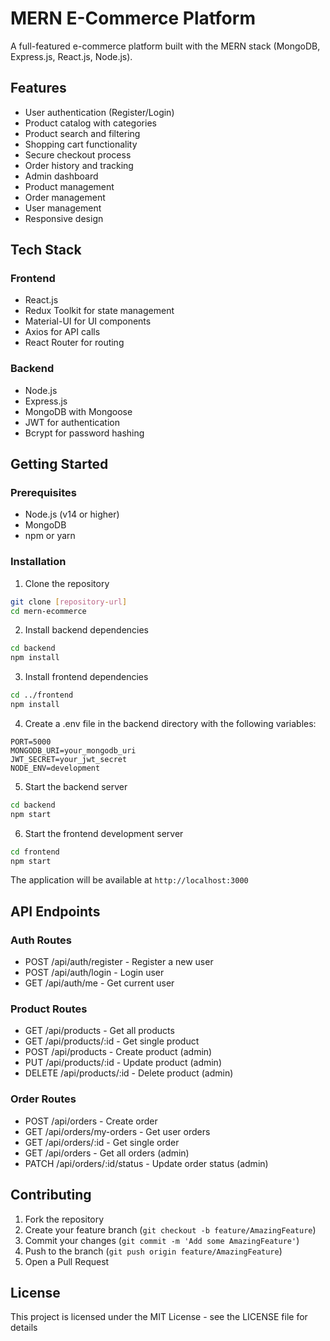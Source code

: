 # MERN E-Commerce Platform

A full-featured e-commerce platform built with the MERN stack (MongoDB, Express.js, React.js, Node.js).

## Features

- User authentication (Register/Login)
- Product catalog with categories
- Product search and filtering
- Shopping cart functionality
- Secure checkout process
- Order history and tracking
- Admin dashboard
- Product management
- Order management
- User management
- Responsive design

## Tech Stack

### Frontend
- React.js
- Redux Toolkit for state management
- Material-UI for UI components
- Axios for API calls
- React Router for routing

### Backend
- Node.js
- Express.js
- MongoDB with Mongoose
- JWT for authentication
- Bcrypt for password hashing

## Getting Started

### Prerequisites
- Node.js (v14 or higher)
- MongoDB
- npm or yarn

### Installation

1. Clone the repository
```bash
git clone [repository-url]
cd mern-ecommerce
```

2. Install backend dependencies
```bash
cd backend
npm install
```

3. Install frontend dependencies
```bash
cd ../frontend
npm install
```

4. Create a .env file in the backend directory with the following variables:
```
PORT=5000
MONGODB_URI=your_mongodb_uri
JWT_SECRET=your_jwt_secret
NODE_ENV=development
```

5. Start the backend server
```bash
cd backend
npm start
```

6. Start the frontend development server
```bash
cd frontend
npm start
```

The application will be available at `http://localhost:3000`

## API Endpoints

### Auth Routes
- POST /api/auth/register - Register a new user
- POST /api/auth/login - Login user
- GET /api/auth/me - Get current user

### Product Routes
- GET /api/products - Get all products
- GET /api/products/:id - Get single product
- POST /api/products - Create product (admin)
- PUT /api/products/:id - Update product (admin)
- DELETE /api/products/:id - Delete product (admin)

### Order Routes
- POST /api/orders - Create order
- GET /api/orders/my-orders - Get user orders
- GET /api/orders/:id - Get single order
- GET /api/orders - Get all orders (admin)
- PATCH /api/orders/:id/status - Update order status (admin)

## Contributing

1. Fork the repository
2. Create your feature branch (`git checkout -b feature/AmazingFeature`)
3. Commit your changes (`git commit -m 'Add some AmazingFeature'`)
4. Push to the branch (`git push origin feature/AmazingFeature`)
5. Open a Pull Request

## License

This project is licensed under the MIT License - see the LICENSE file for details 